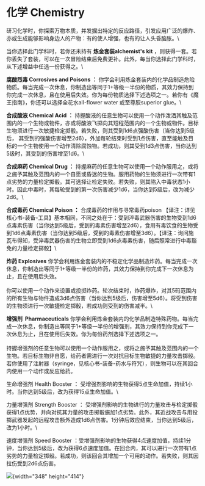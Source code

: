 # 化学 Chemistry 

研习化学时，你探索万物本质，并发掘出特定的反应路径，引发应用广泛的爆炸、亦或生成能够影响身边人的产物：有的使人增强，也有的让人头昏脑胀。\

当你选择此门学科时，若你还未持有 **炼金套装alchemist\'s kit**
，则获得一套。若你丢失了套装，可以在一次冒险结束后免费更补。此外，每当你选择此门学科时，从下述增益中任选一份获得之。\

**腐酸烈毒 Corrosives and Poisons ：**
你学会利用炼金套装内的化学品制造危险物质。每当完成一次休息，你制造出等同于1+等级一半份的物质，其效力保持到你完成一次休息，且在使用后失效。你为每份物质选择下述选项之一。若你有《魔王指南》，你还可以选择全花水all-flower
water 或至尊胶superior glue。\

**合成酸液 Chemical Acid ：**
持握酸液的任意生物可以使用一个动作泼洒其触及范围内的一个生物或物件，亦或将酸液飞掷向其短程范围内的一个生物或物件。目标生物须进行一次敏捷检定掷骰。若失败，则其受到1d6点强酸伤害（当你达到5级后，
其受到的强酸伤害增至2d6），外加每轮结束时受到1点伤害，直至能触及目标的一个生物使用一个动作清除腐蚀物。若成功，则其受到1d3点伤害，当你达到5级时，其受到的伤害增至1d6。\

**合成麻药 Chemical Drug ：**
持握麻药的任意生物可以使用一个动作服用之，或将之施予其触及范围内的一个自愿或昏迷的生物。服用药物的生物须进行一次带有1点劣势的力量检定掷骰。其可选择让检定失败。若失败，则其陷入中毒状态1小时。因此中毒时，其每轮受到的第一次伤害减少1d6，当你达到5级后，改为减少2d6。\

**合成毒药 Chemical Poison ：** 合成毒药的作用与寻常毒药poison
【译注：详见核心书-装备-工具】基本相同，不同之处在于：受到淬毒武器伤害的生物受到1d6点毒素伤害（当你达到5级后，受到的毒素伤害增至2d6），食用有毒饮食的生物受到1d6点毒素伤害（当你达到5级后，受到的毒素伤害增至3d6）。【译注：询问施瓦布得知，受淬毒武器伤害的生物立即受到1d6点毒素伤害，随后照常进行中毒豁免的力量检定掷骰】\

**炸药 Explosives**
你学会利用炼金套装内的不稳定化学品制造炸药。每当完成一次休息，你制造出等同于1+等级一半份的炸药，其效力保持到你完成下一次休息为止，且在使用后失效。\
 \
你可以使用一个动作来设置或投掷炸药。轮次结束时，炸药爆炸，对其5码范围内的所有生物与物件造成3d6点伤害（当你达到5级后，伤害增至5d6）。将受到伤害的生物须进行一次敏捷检定掷骰，若成功则受到的伤害减半。\

**增强剂  Pharmaceuticals**
你学会利用炼金套装内的化学品制造特殊药物。每当完成一次休息，你制造出等同于1+等级一半份的增强剂，其效力保持到你完成下一次休息为止，且在使用后失效。你为每份药剂选择下述选项之一。\
 \
持握增强剂的任意生物可以使用一个动作服用之，或将之施予其触及范围内的一个生物。若目标生物非自愿，给药者需进行一次对抗目标生物敏捷的力量攻击掷骰。若你使用了注射器（syringe，见核心书-装备-药水与符咒），则生物可以在其回合内使用一个动作或反应给药。

生命增强剂 Health Booster ：
受增强剂影响的生物获得5点生命加值，持续1小时。当你达到5级后，改为获得15点生命加值。\

力量增强剂 Strength Booster ：
受增强剂影响的生物进行的力量攻击与检定掷骰获得1点优势，并向对抗其力量的攻击掷骰施加1点劣势。此外，其近战攻击与用投掷武器发起的远程攻击额外造成1d6点伤害。1分钟后效应结束，当你达到5级后，改为1小时。\

速度增强剂 Speed Booster
：受增强剂影响的生物获得4点速度加值，持续1分钟，当你达到5级后，改为获得6点速度加值。在回合内，其可以进行一次带有1点劣势的力量检定掷骰。若成功，则该回合其增加一个可用的动作。若失败，则其因拉伤受到2d6点伤害。

![](file:///C:\Users\13888\AppData\Local\Temp\ksohtml1736\wps1.jpg){width="348"
height="414"}
